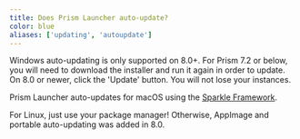 ```yaml
---
title: Does Prism Launcher auto-update?
color: blue
aliases: ['updating', 'autoupdate']
---
```


Windows auto-updating is only supported on 8.0+. For Prism 7.2 or below, you will need to download the installer and run it again in order to update. On 8.0 or newer, click the 'Update' button. You will not lose your instances.

Prism Launcher auto-updates for macOS using the [Sparkle Framework](https://sparkle-project.org/).

For Linux, just use your package manager! Otherwise, AppImage and portable auto-updating was added in 8.0.
